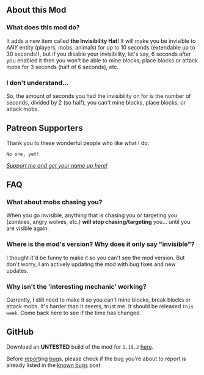 ## About this Mod
### What does this mod do?
It adds a new item called **the Invisibility Hat**! It will make you be invisible to *ANY* entity (players, mobs, animals) for up to 10 seconds (extendable up to 30 seconds!), but if you disable your invisibility, let's say, 6 seconds after you enabled it then you won't be able to mine blocks, place blocks or attack mobs for 3 seconds (half of 6 seconds), etc.

### I don't understand...
So, the amount of seconds you had the invisibility on for is the number of seconds, divided by 2 (so half), you can't mine blocks, place blocks, or attack mobs.

## Patreon Supporters
Thank you to these wonderful people who like what I do:
```
No one, yet!
```
*[Support me and get your name up here!](https://patreon.com/user?u=81467384)*

## FAQ

### What about mobs chasing you?
When you go invisible, anything that is chasing you or targeting you (zombies, angry wolves, etc.) **will stop chasing/targeting** you... until you are visible again.

### Where is the mod's version? Why does it only say "invisible"?
I thought it'd be funny to make it so you can't see the mod version. But don't worry, I am actively updating the mod with bug fixes and new updates.

### Why isn't the 'interesting mechanic' working?
Currently, I still need to make it so you can't mine blocks, break blocks or attack mobs. It's harder than it seems, trust me. It should be released `this week`. Come back here to see if the time has changed.
## GitHub
Download an **UNTESTED** build of the mod for `1.19.2` [here][dl].

Before [report][itab]ing [bug][itab]s, please check if the bug you're about to report is already listed in the [known bugs][kissues] post.

[dl]: https://github.com/StupidRepo/InvisibilityHat/actions/workflows/main.yml
[mrinth]: https://modrinth.com/mod/invis-hat/
[itab]: https://github.com/StupidRepo/InvisibilityHat/issues
[kissues]: https://github.com/StupidRepo/InvisibilityHat/issues/2
